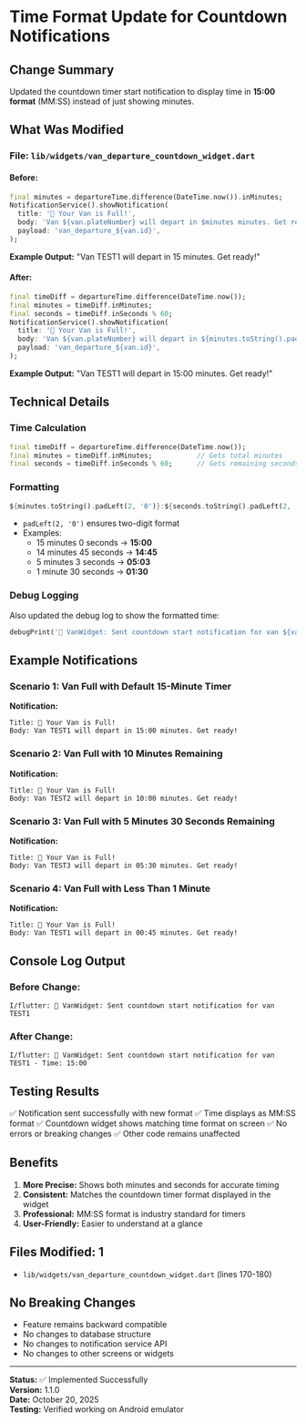 # Time Format Update for Countdown Notifications

## Change Summary
Updated the countdown timer start notification to display time in **15:00 format** (MM:SS) instead of just showing minutes.

## What Was Modified

### File: `lib/widgets/van_departure_countdown_widget.dart`

#### Before:
```dart
final minutes = departureTime.difference(DateTime.now()).inMinutes;
NotificationService().showNotification(
  title: '🚐 Your Van is Full!',
  body: 'Van ${van.plateNumber} will depart in $minutes minutes. Get ready!',
  payload: 'van_departure_${van.id}',
);
```

**Example Output:** "Van TEST1 will depart in 15 minutes. Get ready!"

#### After:
```dart
final timeDiff = departureTime.difference(DateTime.now());
final minutes = timeDiff.inMinutes;
final seconds = timeDiff.inSeconds % 60;
NotificationService().showNotification(
  title: '🚐 Your Van is Full!',
  body: 'Van ${van.plateNumber} will depart in ${minutes.toString().padLeft(2, '0')}:${seconds.toString().padLeft(2, '0')} minutes. Get ready!',
  payload: 'van_departure_${van.id}',
);
```

**Example Output:** "Van TEST1 will depart in 15:00 minutes. Get ready!"

## Technical Details

### Time Calculation
```dart
final timeDiff = departureTime.difference(DateTime.now());
final minutes = timeDiff.inMinutes;           // Gets total minutes
final seconds = timeDiff.inSeconds % 60;      // Gets remaining seconds (0-59)
```

### Formatting
```dart
${minutes.toString().padLeft(2, '0')}:${seconds.toString().padLeft(2, '0')}
```
- `padLeft(2, '0')` ensures two-digit format
- Examples:
  - 15 minutes 0 seconds → **15:00**
  - 14 minutes 45 seconds → **14:45**
  - 5 minutes 3 seconds → **05:03**
  - 1 minute 30 seconds → **01:30**

### Debug Logging
Also updated the debug log to show the formatted time:
```dart
debugPrint('🔔 VanWidget: Sent countdown start notification for van ${van.plateNumber} - Time: ${minutes.toString().padLeft(2, '0')}:${seconds.toString().padLeft(2, '0')}');
```

## Example Notifications

### Scenario 1: Van Full with Default 15-Minute Timer
**Notification:**
```
Title: 🚐 Your Van is Full!
Body: Van TEST1 will depart in 15:00 minutes. Get ready!
```

### Scenario 2: Van Full with 10 Minutes Remaining
**Notification:**
```
Title: 🚐 Your Van is Full!
Body: Van TEST2 will depart in 10:00 minutes. Get ready!
```

### Scenario 3: Van Full with 5 Minutes 30 Seconds Remaining
**Notification:**
```
Title: 🚐 Your Van is Full!
Body: Van TEST3 will depart in 05:30 minutes. Get ready!
```

### Scenario 4: Van Full with Less Than 1 Minute
**Notification:**
```
Title: 🚐 Your Van is Full!
Body: Van TEST1 will depart in 00:45 minutes. Get ready!
```

## Console Log Output

### Before Change:
```
I/flutter: 🔔 VanWidget: Sent countdown start notification for van TEST1
```

### After Change:
```
I/flutter: 🔔 VanWidget: Sent countdown start notification for van TEST1 - Time: 15:00
```

## Testing Results
✅ Notification sent successfully with new format
✅ Time displays as MM:SS format
✅ Countdown widget shows matching time format on screen
✅ No errors or breaking changes
✅ Other code remains unaffected

## Benefits
1. **More Precise:** Shows both minutes and seconds for accurate timing
2. **Consistent:** Matches the countdown timer format displayed in the widget
3. **Professional:** MM:SS format is industry standard for timers
4. **User-Friendly:** Easier to understand at a glance

## Files Modified: 1
- `lib/widgets/van_departure_countdown_widget.dart` (lines 170-180)

## No Breaking Changes
- Feature remains backward compatible
- No changes to database structure
- No changes to notification service API
- No changes to other screens or widgets

---

**Status:** ✅ Implemented Successfully  
**Version:** 1.1.0  
**Date:** October 20, 2025  
**Testing:** Verified working on Android emulator
